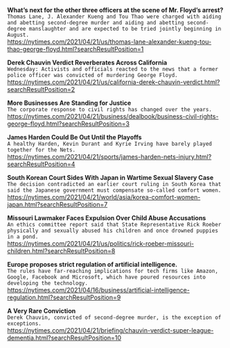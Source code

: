 **What’s next for the other three officers at the scene of Mr. Floyd’s arrest?**\
`Thomas Lane, J. Alexander Kueng and Tou Thao were charged with aiding and abetting second-degree murder and aiding and abetting second-degree manslaughter and are expected to be tried jointly beginning in August.`\
https://nytimes.com/2021/04/21/us/thomas-lane-alexander-kueng-tou-thao-george-floyd.html?searchResultPosition=1

**Derek Chauvin Verdict Reverberates Across California**\
`Wednesday: Activists and officials reacted to the news that a former police officer was convicted of murdering George Floyd.`\
https://nytimes.com/2021/04/21/us/california-derek-chauvin-verdict.html?searchResultPosition=2

**More Businesses Are Standing for Justice**\
`The corporate response to civil rights has changed over the years.`\
https://nytimes.com/2021/04/21/business/dealbook/business-civil-rights-george-floyd.html?searchResultPosition=3

**James Harden Could Be Out Until the Playoffs**\
`A healthy Harden, Kevin Durant and Kyrie Irving have barely played together for the Nets.`\
https://nytimes.com/2021/04/21/sports/james-harden-nets-injury.html?searchResultPosition=4

**South Korean Court Sides With Japan in Wartime Sexual Slavery Case**\
`The decision contradicted an earlier court ruling in South Korea that said the Japanese government must compensate so-called comfort women.`\
https://nytimes.com/2021/04/21/world/asia/korea-comfort-women-japan.html?searchResultPosition=7

**Missouri Lawmaker Faces Expulsion Over Child Abuse Accusations**\
`An ethics committee report said that State Representative Rick Roeber physically and sexually abused his children and once drowned puppies in a pond.`\
https://nytimes.com/2021/04/21/us/politics/rick-roeber-missouri-children.html?searchResultPosition=8

**Europe proposes strict regulation of artificial intelligence.**\
`The rules have far-reaching implications for tech firms like Amazon, Google, Facebook and Microsoft, which have poured resources into developing the technology.`\
https://nytimes.com/2021/04/16/business/artificial-intelligence-regulation.html?searchResultPosition=9

**A Very Rare Conviction**\
`Derek Chauvin, convicted of second-degree murder, is the exception of exceptions.`\
https://nytimes.com/2021/04/21/briefing/chauvin-verdict-super-league-dementia.html?searchResultPosition=10


